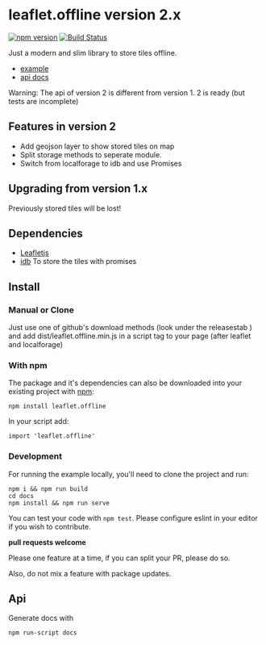 # leaflet.offline version 2.x

[![npm version](https://badge.fury.io/js/leaflet.offline.svg)](https://badge.fury.io/js/leaflet.offline)
[![Build Status](https://travis-ci.org/allartk/leaflet.offline.png?branch=master)](https://travis-ci.org/allartk/leaflet.offline)

Just a modern and slim library to store tiles offline.

- [example](http://allartk.github.io/leaflet.offline/)
- [api docs](docs/api.md)

Warning: The api of version 2 is different from version 1. 2 is ready (but tests are incomplete)

## Features in version 2

- Add geojson layer to show stored tiles on map 
- Split storage methods to seperate module. 
- Switch from localforage to idb and use Promises 

## Upgrading from version 1.x

Previously stored tiles will be lost!

## Dependencies

- [Leafletjs](http://leafletjs.com/)
- [idb](https://www.npmjs.com/package/idb) To store the tiles with promises

## Install

### Manual or Clone

Just use one of github's download methods (look under the releasestab ) and add dist/leaflet.offline.min.js in a script tag
to your page (after leaflet and localforage)

### With npm

The package and it's dependencies can also be downloaded into
your existing project with [npm](http://npmjs.com):

```
npm install leaflet.offline
```

In your script add:

```
import 'leaflet.offline'
```

### Development

For running the example locally, you'll need to clone the project and run:

```
npm i && npm run build
cd docs
npm install && npm run serve
```

You can test your code with `npm test`. Please configure eslint in your editor if you wish to contribute.

**pull requests welcome** 

Please one feature at a time, if you can split your PR, please do so.

Also, do not mix a feature with package updates.

## Api

Generate docs with

```
npm run-script docs
```
